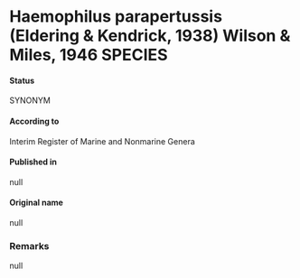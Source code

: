 # Haemophilus parapertussis (Eldering & Kendrick, 1938) Wilson & Miles, 1946 SPECIES

#### Status
SYNONYM

#### According to
Interim Register of Marine and Nonmarine Genera

#### Published in
null

#### Original name
null

### Remarks
null